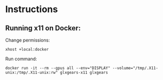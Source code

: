 # Instructions

## Running x11 on Docker:

Change permissions:
```
xhost +local:docker
```

Run command:
```
docker run -it --rm --gpus all --env="DISPLAY" --volume="/tmp/.X11-unix:/tmp/.X11-unix:rw" glxgears-x11 glxgears
```

